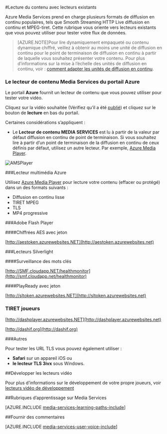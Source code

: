 <properties 
    pageTitle="Lecture du contenu | Microsoft Azure" 
    description="Cette rubrique répertorie les lecteurs existants que vous pouvez utiliser pour la lecture de votre contenu." 
    services="media-services" 
    documentationCenter="" 
    authors="Juliako" 
    manager="erikre" 
    editor=""/>

<tags 
    ms.service="media-services" 
    ms.workload="media" 
    ms.tgt_pltfrm="na" 
    ms.devlang="na" 
    ms.topic="article" 
    ms.date="10/12/2016" 
    ms.author="juliako"/>


#<a name="playing-your-content-with-existing-players"></a>Lecture du contenu avec lecteurs existants

Azure Media Services prend en charge plusieurs formats de diffusion en continu populaires, tels que Smooth Streaming HTTP Live diffusion en continu et MPEG-tiret. Cette rubrique vous oriente vers lecteurs existants que vous pouvez utiliser pour tester votre flux de données.

>[AZURE.NOTE]Pour lire dynamiquement empaqueté ou contenu dynamique chiffré, veillez à obtenir au moins une unité de diffusion en continu pour le point de terminaison de diffusion en continu à partir de laquelle vous souhaitez présenter votre contenu. Pour plus d’informations sur la mise à l’échelle des unités de diffusion en continu, voir : [comment adapter les unités de diffusion en continu](media-services-portal-manage-streaming-endpoints.md).

### <a name="the-azure-portal-media-services-content-player"></a>Le lecteur de contenu Media Services du portail Azure

Le portail **Azure** fournit un lecteur de contenu que vous pouvez utiliser pour tester votre vidéo.

Cliquez sur la vidéo souhaitée (Vérifiez qu’il a été [publié](media-services-portal-publish.md)) et cliquez sur le bouton de **lecture** en bas du portail.

Certaines considérations s’appliquent :

- Le **Lecteur de contenu MEDIA SERVICES** est lu à partir de la valeur par défaut diffusion en continu de point de terminaison. Si vous souhaitez lire à partir d’un point de terminaison de la diffusion en continu de ceux définis par défaut, utilisez un autre lecteur. Par exemple, [Azure Media Player](http://amsplayer.azurewebsites.net/azuremediaplayer.html).


![AMSPlayer][AMSPlayer]

###<a name="azure-media-player"></a>Lecteur multimédia Azure

Utilisez [Azure Media Player](http://amsplayer.azurewebsites.net/azuremediaplayer.html) pour lecture votre contenu (effacer ou protégé) dans un des formats suivants :

- Diffusion en continu lisse
- TIRET MPEG
- TLS
- MP4 progressive


###<a name="flash-player"></a>Adobe Flash Player

####<a name="aes-encrypted-with-token"></a>Chiffrées AES avec jeton

[http://aestoken.azurewebsites.NET](http://aestoken.azurewebsites.net)

###<a name="silverlight-players"></a>Lecteurs Silverlight

####<a name="monitoring"></a>Surveillance des mots clés

[http://SMF.cloudapp.NET/healthmonitor](http://smf.cloudapp.net/healthmonitor)

####<a name="playready-with-token"></a>PlayReady avec jeton

[http://sltoken.azurewebsites.NET](http://sltoken.azurewebsites.net)

### <a name="dash-players"></a>TIRET joueurs

[http://dashplayer.azurewebsites.NET](http://dashplayer.azurewebsites.net)

[http://dashif.org](http://dashif.org)

###<a name="other"></a>Autres

Pour tester les URL TLS vous pouvez également utiliser :

- **Safari** sur un appareil iOS ou
- **le lecteur TLS 3ivx** sous Windows.

##<a name="developing-video-players"></a>Développer les lecteurs vidéo

Pour plus d’informations sur le développement de votre propre joueurs, voir [lecteurs vidéo de développement](media-services-develop-video-players.md)




##<a name="media-services-learning-paths"></a>Rubriques d’apprentissage sur Media Services

[AZURE.INCLUDE [media-services-learning-paths-include](../../includes/media-services-learning-paths-include.md)]

##<a name="provide-feedback"></a>Fournir des commentaires

[AZURE.INCLUDE [media-services-user-voice-include](../../includes/media-services-user-voice-include.md)]


[AMSPlayer]: ./media/media-services-playback-content-with-existing-players/media-services-portal-player.png

